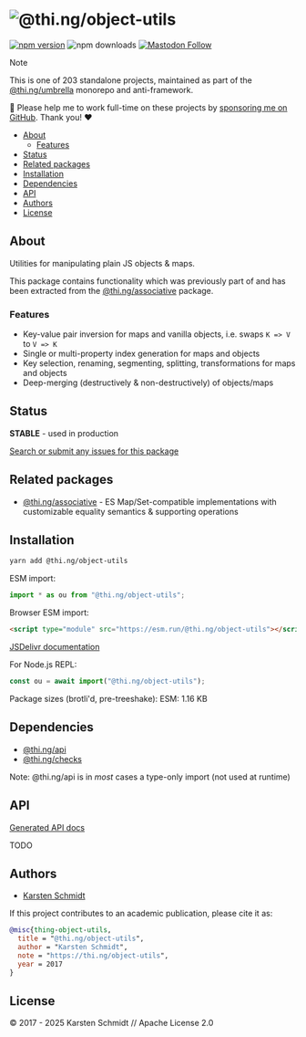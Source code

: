 <!-- This file is generated - DO NOT EDIT! -->
<!-- Please see: https://github.com/thi-ng/umbrella/blob/develop/CONTRIBUTING.md#changes-to-readme-files -->
# ![@thi.ng/object-utils](https://media.thi.ng/umbrella/banners-20230807/thing-object-utils.svg?ede54c24)

[![npm version](https://img.shields.io/npm/v/@thi.ng/object-utils.svg)](https://www.npmjs.com/package/@thi.ng/object-utils)
![npm downloads](https://img.shields.io/npm/dm/@thi.ng/object-utils.svg)
[![Mastodon Follow](https://img.shields.io/mastodon/follow/109331703950160316?domain=https%3A%2F%2Fmastodon.thi.ng&style=social)](https://mastodon.thi.ng/@toxi)

> [!NOTE]
> This is one of 203 standalone projects, maintained as part
> of the [@thi.ng/umbrella](https://github.com/thi-ng/umbrella/) monorepo
> and anti-framework.
>
> 🚀 Please help me to work full-time on these projects by [sponsoring me on
> GitHub](https://github.com/sponsors/postspectacular). Thank you! ❤️

- [About](#about)
  - [Features](#features)
- [Status](#status)
- [Related packages](#related-packages)
- [Installation](#installation)
- [Dependencies](#dependencies)
- [API](#api)
- [Authors](#authors)
- [License](#license)

## About

Utilities for manipulating plain JS objects & maps.

This package contains functionality which was previously part of and has been
extracted from the [@thi.ng/associative](https://thi.ng/associative) package.

### Features

- Key-value pair inversion for maps and vanilla objects, i.e. swaps `K => V` to `V => K`
- Single or multi-property index generation for maps and objects
- Key selection, renaming, segmenting, splitting, transformations for maps and
  objects
- Deep-merging (destructively & non-destructively) of objects/maps

## Status

**STABLE** - used in production

[Search or submit any issues for this package](https://github.com/thi-ng/umbrella/issues?q=%5Bobject-utils%5D+in%3Atitle)

## Related packages

- [@thi.ng/associative](https://github.com/thi-ng/umbrella/tree/develop/packages/associative) - ES Map/Set-compatible implementations with customizable equality semantics & supporting operations

## Installation

```bash
yarn add @thi.ng/object-utils
```

ESM import:

```ts
import * as ou from "@thi.ng/object-utils";
```

Browser ESM import:

```html
<script type="module" src="https://esm.run/@thi.ng/object-utils"></script>
```

[JSDelivr documentation](https://www.jsdelivr.com/)

For Node.js REPL:

```js
const ou = await import("@thi.ng/object-utils");
```

Package sizes (brotli'd, pre-treeshake): ESM: 1.16 KB

## Dependencies

- [@thi.ng/api](https://github.com/thi-ng/umbrella/tree/develop/packages/api)
- [@thi.ng/checks](https://github.com/thi-ng/umbrella/tree/develop/packages/checks)

Note: @thi.ng/api is in _most_ cases a type-only import (not used at runtime)

## API

[Generated API docs](https://docs.thi.ng/umbrella/object-utils/)

TODO

## Authors

- [Karsten Schmidt](https://thi.ng)

If this project contributes to an academic publication, please cite it as:

```bibtex
@misc{thing-object-utils,
  title = "@thi.ng/object-utils",
  author = "Karsten Schmidt",
  note = "https://thi.ng/object-utils",
  year = 2017
}
```

## License

&copy; 2017 - 2025 Karsten Schmidt // Apache License 2.0
